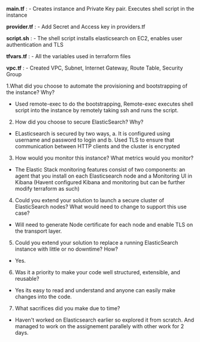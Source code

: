 **main.tf** :
      - Creates instance and Private Key pair. Executes shell script in the instance
      
**provider.tf** :
      - Add Secret and Access key in providers.tf
      
**script.sh** :
      - The shell script installs elasticsearch on EC2, enables user authentication and TLS
      
**tfvars.tf** :
      - All the variables used in terraform files
      
**vpc.tf** :
      - Created VPC, Subnet, Internet Gateway, Route Table, Security Group
      
1.What did you choose to automate the provisioning and bootstrapping of the instance? Why? 
- Used remote-exec to do the bootstrapping, Remote-exec executes shell script into the instance by remotely taking ssh and runs the script.
2. How did you choose to secure ElasticSearch? Why?
- ELasticsearch is secured by two ways, a. It is configured using username and password to login and b. Used TLS to ensure that communication between HTTP clients and the cluster is encrypted
3. How would you monitor this instance? What metrics would you monitor?
- The Elastic Stack monitoring features consist of two components: an agent that you install on each Elasticsearch node and a Monitoring UI in Kibana (Havent configured Kibana and monitoring but can be further modify terraform as such)
4. Could you extend your solution to launch a secure cluster of ElasticSearch nodes? What
would need to change to support this use case?
- Will need to generate Node certificate for each node and enable TLS on the transport layer.
5. Could you extend your solution to replace a running ElasticSearch instance with little or no
downtime? How?
- Yes.
6. Was it a priority to make your code well structured, extensible, and reusable?
- Yes its easy to read and understand and anyone can easily make changes into the code.
7. What sacrifices did you make due to time?
- Haven't worked on Elasticsearch earlier so explored it from scratch. And managed to work on the assignement parallely with other work for 2 days.
